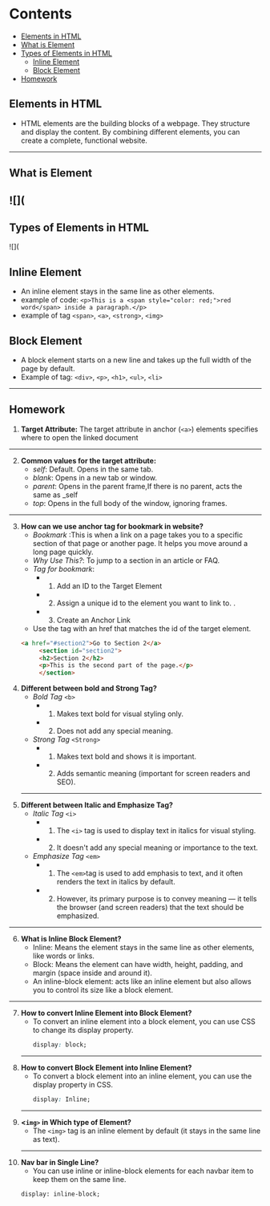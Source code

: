 # Contents 
- [Elements in HTML](#elements-in-html)
- [What is Element](#what-is-element)
- [Types of Elements in HTML](#types-of-elements-in-html)
  - [Inline Element](#inline-element)
  - [Block Element](#block-element)
- [Homework](#homework)
  
## Elements in HTML
   - HTML elements are the building blocks of a webpage. They structure and display the content. By combining different elements, you can 
     create a complete, functional website.
-------
## What is Element
![](
----
## Types of Elements in HTML
 ![](
 ## Inline Element
  - An inline element stays in the same line as other elements.
  - example of code: ```<p>This is a <span style="color: red;">red word</span> inside a paragraph.</p>```
  - example of tag `<span>`, `<a>`, `<strong>`, `<img>`

## Block Element
  - A block element starts on a new line and takes up the full width of the page by default.
  - Example of tag: `<div>`, `<p>`, `<h1>`, `<ul>`, `<li>`
-----
## Homework
 1. **Target Attribute:** The target attribute in anchor (`<a>`) elements specifies where to open the linked document
------
 2. **Common values for the target attribute:**
    - *self*: Default. Opens in the same tab.
    - *blank*: Opens in a new tab or window.
    - *parent*: Opens in the parent frame,If there is no parent, acts the same as _self
    - *top*: Opens in the full body of the window, ignoring frames.
------
 3. **How can we use anchor tag for bookmark in website?**
    - *Bookmark* :This is when a link on a page takes you to a specific section of that page or another page. It helps you move around a 
      long page quickly.
    - *Why Use This?*: To jump to a section in an article or FAQ.
    - *Tag for bookmark*: 
       - 1. Add an ID to the Target Element
       - 2. Assign a unique id to the element you want to link to. .
       - 3. Create an Anchor Link
    - Use the <a> tag with an href that matches the id of the target element.
    ```html
    <a href="#section2">Go to Section 2</a>
         <section id="section2">
		 <h2>Section 2</h2>
	   	 <p>This is the second part of the page.</p>
         </section>
       ```
 4. **Different between bold and Strong Tag?**
    - *Bold Tag* `<b>`
       - 1. Makes text bold for visual styling only.
       - 2. Does not add any special meaning.
    - *Strong Tag* `<Strong>` 
       - 1. Makes text bold and shows it is important.
       - 2. Adds semantic meaning (important for screen readers and SEO).
    -----
 5. **Different between Italic and Emphasize Tag?**			 
    - *Italic Tag* `<i>`	
       - 1. The `<i>` tag is used to display text in italics for visual styling.
       - 2. It doesn't add any special meaning or importance to the text.
    - *Emphasize Tag* `<em>`
       - 1. The `<em>`tag is used to add emphasis to text, and it often renders the text in italics by default.
       - 2. However, its primary purpose is to convey meaning — it tells the browser (and screen readers) that the text should be 
           emphasized.
----
 6. **What is Inline Block Element?**
     - Inline: Means the element stays in the same line as other elements, like words or links.
     - Block: Means the element can have width, height, padding, and margin (space inside and around it).
     - An inline-block element: acts like an inline element but also allows you to control its size like a block element.
-----
 7. **How to convert Inline Element into Block Element?**
     - To convert an inline element into a block element, you can use CSS to change its display property.
        ```css
        display: block;
        ```
    ----- 
 8. **How to convert Block Element into Inline Element?**
     - To convert a block element into an inline element, you can use the display property in CSS.
        ```css
       display: Inline;
       ```
    ----- 
 9. **<`img>` in Which type of Element?** 
     - The `<img>` tag is an inline element by default (it stays in the same line as text).
      ------- 
 10. **Nav bar in Single Line?**
       - You can use inline or inline-block elements for each navbar item to keep them on the same line.
       ```
       display: inline-block;
       ```



